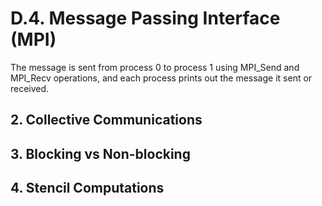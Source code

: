 # D.4. Message Passing Interface (MPI)

The message is sent from process 0 to process 1 using MPI_Send and MPI_Recv operations, and each process prints out the message it sent or received.

## 2. Collective Communications
## 3. Blocking vs Non-blocking
## 4. Stencil Computations
